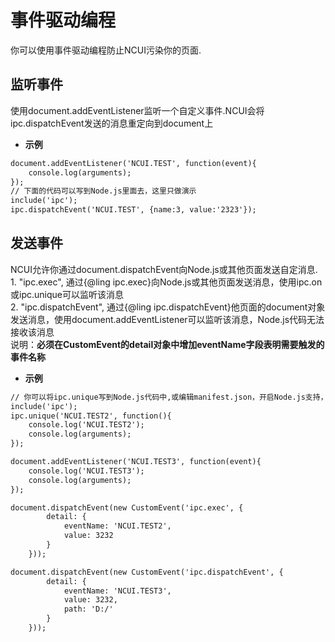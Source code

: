 # 事件驱动编程

  你可以使用事件驱动编程防止NCUI污染你的页面.
  
## 监听事件 &nbsp;
  使用document.addEventListener监听一个自定义事件.NCUI会将ipc.dispatchEvent发送的消息重定向到document上
  
* **示例&nbsp;&nbsp;&nbsp;&nbsp;**

```html
document.addEventListener('NCUI.TEST', function(event){
    console.log(arguments);
});
// 下面的代码可以写到Node.js里面去，这里只做演示
include('ipc');
ipc.dispatchEvent('NCUI.TEST', {name:3, value:'2323'});


```


<div class="adoc" id="div_监听事件"></div>


## 发送事件 &nbsp;
  NCUI允许你通过document.dispatchEvent向Node.js或其他页面发送自定消息.<br>1. "ipc.exec", 通过{@ling ipc.exec}向Node.js或其他页面发送消息，使用ipc.on或ipc.unique可以监听该消息<br>2. "ipc.dispatchEvent", 通过{@ling ipc.dispatchEvent}他页面的document对象发送消息，使用document.addEventListener可以监听该消息，Node.js代码无法接收该消息<br>说明：**必须在CustomEvent的detail对象中增加eventName字段表明需要触发的事件名称**
  
* **示例&nbsp;&nbsp;&nbsp;&nbsp;**

```html
// 你可以将ipc.unique写到Node.js代码中,或编辑manifest.json，开启Node.js支持，并以调试模块运行NCUI-DEV.exe查看效果
include('ipc');
ipc.unique('NCUI.TEST2', function(){
    console.log('NCUI.TEST2');
    console.log(arguments);
});

document.addEventListener('NCUI.TEST3', function(event){
    console.log('NCUI.TEST3');
    console.log(arguments);
});

document.dispatchEvent(new CustomEvent('ipc.exec', {
        detail: {
            eventName: 'NCUI.TEST2',
            value: 3232
        }
    }));

document.dispatchEvent(new CustomEvent('ipc.dispatchEvent', {
        detail: {
            eventName: 'NCUI.TEST3',
            value: 3232,
            path: 'D:/'
        }
    }));


```


<div class="adoc" id="div_发送事件"></div>


